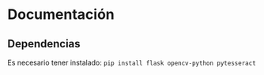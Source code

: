 # Documentación

## Dependencias
Es necesario tener instalado:
`pip install flask opencv-python pytesseract`
